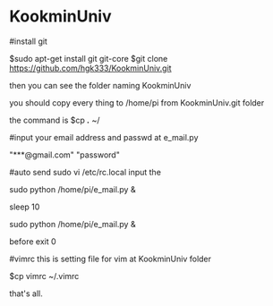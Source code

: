# KookminUniv

#install git

$sudo apt-get install git git-core
$git clone https://github.com/hgk333/KookminUniv.git

then you can see the folder naming KookminUniv

you should copy every thing to /home/pi from KookminUniv.git folder

the command is $cp ***.*** ~/ 

#input your email address and passwd at e_mail.py

"***@gmail.com"
"password"


#auto send
sudo vi /etc/rc.local
input the 

sudo python /home/pi/e_mail.py &

sleep 10

sudo python /home/pi/e_mail.py &

before exit 0


#vimrc 
this is setting file for vim
at KookminUniv folder

$cp vimrc ~/.vimrc

that's all. 
